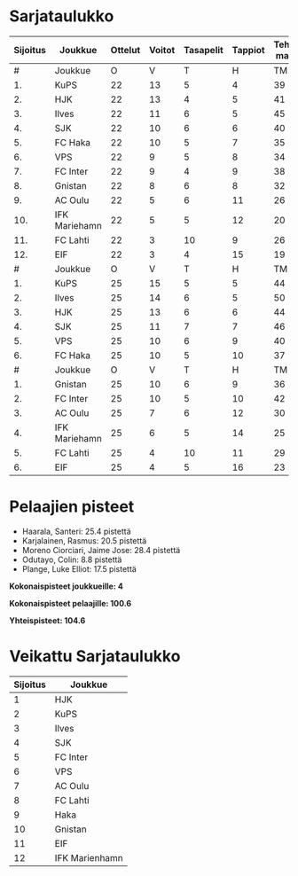 # Sarjataulukko
| Sijoitus | Joukkue | Ottelut | Voitot | Tasapelit | Tappiot | Tehdyt maalit | Päästetyt maalit | Maaliero | Syötöt |
|----------|---------|---------|--------|-----------|---------|----------------|-------------------|----------|-------|
|# | Joukkue | O | V | T | H | TM | PM | ME | S | L | L% | R | KK | PK | PA | P|
|1. | KuPS | 22 | 13 | 5 | 4 | 39 | 22 | 17 | 19 | 255 | 15,29 | 231 | 32 | 1 | 32 | 44|
|2. | HJK | 22 | 13 | 4 | 5 | 41 | 21 | 20 | 28 | 315 | 13,02 | 235 | 37 | 1 | 32 | 43|
|3. | Ilves | 22 | 11 | 6 | 5 | 45 | 25 | 20 | 36 | 238 | 18,91 | 238 | 56 | 4 | 42 | 39|
|4. | SJK | 22 | 10 | 6 | 6 | 40 | 33 | 7 | 27 | 285 | 14,04 | 270 | 52 | 0 | 45 | 36|
|5. | FC Haka | 22 | 10 | 5 | 7 | 35 | 32 | 3 | 25 | 199 | 17,59 | 283 | 65 | 2 | 43 | 35|
|6. | VPS | 22 | 9 | 5 | 8 | 34 | 36 | -2 | 18 | 239 | 14,23 | 253 | 38 | 3 | 32 | 32|
|7. | FC Inter | 22 | 9 | 4 | 9 | 38 | 29 | 9 | 29 | 226 | 16,81 | 217 | 49 | 2 | 38 | 31|
|8. | Gnistan | 22 | 8 | 6 | 8 | 32 | 34 | -2 | 23 | 213 | 15,02 | 251 | 63 | 1 | 31 | 30|
|9. | AC Oulu | 22 | 5 | 6 | 11 | 26 | 36 | -10 | 17 | 180 | 14,44 | 299 | 62 | 7 | 38 | 21|
|10. | IFK Mariehamn | 22 | 5 | 5 | 12 | 20 | 38 | -18 | 10 | 179 | 11,17 | 220 | 53 | 5 | 23 | 20|
|11. | FC Lahti | 22 | 3 | 10 | 9 | 26 | 38 | -12 | 21 | 189 | 13,76 | 218 | 50 | 1 | 35 | 19|
|12. | EIF | 22 | 3 | 4 | 15 | 19 | 51 | -32 | 11 | 175 | 10,86 | 241 | 61 | 4 | 25 | 13|
|# | Joukkue | O | V | T | H | TM | PM | ME | S | L | L% | R | KK | PK | PA | P|
|1. | KuPS | 25 | 15 | 5 | 5 | 44 | 24 | 20 | 23 | 284 | 15,49 | 257 | 37 | 1 | 36 | 50|
|2. | Ilves | 25 | 14 | 6 | 5 | 50 | 27 | 23 | 40 | 271 | 18,45 | 266 | 58 | 4 | 46 | 48|
|3. | HJK | 25 | 13 | 6 | 6 | 44 | 25 | 19 | 31 | 355 | 12,39 | 276 | 49 | 1 | 34 | 45|
|4. | SJK | 25 | 11 | 7 | 7 | 46 | 39 | 7 | 31 | 320 | 14,38 | 302 | 57 | 0 | 55 | 40|
|5. | VPS | 25 | 10 | 6 | 9 | 40 | 41 | -1 | 22 | 273 | 14,65 | 282 | 44 | 3 | 37 | 36|
|6. | FC Haka | 25 | 10 | 5 | 10 | 37 | 40 | -3 | 26 | 221 | 16,74 | 319 | 74 | 3 | 46 | 35|
|# | Joukkue | O | V | T | H | TM | PM | ME | S | L | L% | R | KK | PK | PA | P|
|1. | Gnistan | 25 | 10 | 6 | 9 | 36 | 38 | -2 | 27 | 239 | 15,06 | 278 | 70 | 1 | 36 | 36|
|2. | FC Inter | 25 | 10 | 5 | 10 | 42 | 32 | 10 | 32 | 262 | 16,03 | 236 | 55 | 2 | 39 | 35|
|3. | AC Oulu | 25 | 7 | 6 | 12 | 30 | 37 | -7 | 20 | 204 | 14,71 | 334 | 68 | 8 | 42 | 27|
|4. | IFK Mariehamn | 25 | 6 | 5 | 14 | 25 | 42 | -17 | 14 | 216 | 11,57 | 237 | 58 | 5 | 31 | 23|
|5. | FC Lahti | 25 | 4 | 10 | 11 | 29 | 45 | -16 | 23 | 213 | 13,62 | 262 | 60 | 2 | 42 | 22|
|6. | EIF | 25 | 4 | 5 | 16 | 23 | 56 | -33 | 15 | 196 | 11,73 | 278 | 72 | 5 | 28 | 17|

# Pelaajien pisteet
* Haarala, Santeri: 25.4 pistettä
* Karjalainen, Rasmus: 20.5 pistettä
* Moreno Ciorciari, Jaime Jose: 28.4 pistettä
* Odutayo, Colin: 8.8 pistettä
* Plange, Luke Elliot: 17.5 pistettä

**Kokonaispisteet joukkueille: 4**

**Kokonaispisteet pelaajille: 100.6**

**Yhteispisteet: 104.6**

# Veikattu Sarjataulukko
| Sijoitus | Joukkue |
|----------|---------|
| 1 | HJK |
| 2 | KuPS |
| 3 | Ilves |
| 4 | SJK |
| 5 | FC Inter |
| 6 | VPS |
| 7 | AC Oulu |
| 8 | FC Lahti |
| 9 | Haka |
| 10 | Gnistan |
| 11 | EIF |
| 12 | IFK Marienhamn |
